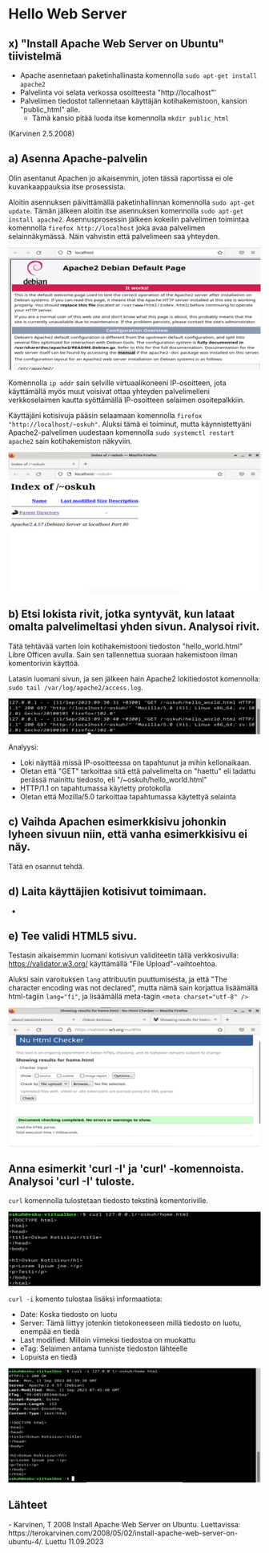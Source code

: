 <h1>Hello Web Server</h1>

<h2>x) "Install Apache Web Server on Ubuntu" tiivistelmä</h2>

- Apache asennetaan paketinhallinasta komennolla `sudo apt-get install apache2`
- Palvelinta voi selata verkossa osoitteesta "http://localhost"'
- Palvelimen tiedostot tallennetaan käyttäjän kotihakemistoon, kansion "public_html" alle.
   - Tämä kansio pitää luoda itse komennolla `mkdir public_html`

(Karvinen 2.5.2008)

<h2>a) Asenna Apache-palvelin</h2>

Olin asentanut Apachen jo aikaisemmin, joten tässä raportissa ei ole kuvankaappauksia itse prosessista.

Aloitin asennuksen päivittämällä paketinhallinnan komennolla `sudo apt-get update`. Tämän jälkeen aloitin itse asennuksen komennolla `sudo apt-get install apache2`.
Asennusprosessin jälkeen kokeilin palvelimen toimintaa komennolla `firefox http://localhost` joka avaa palvelimen selainnäkymässä. Näin vahvistin että palvelimeen saa yhteyden.

![Apache-palvelimen localhost-näkymä](https://github.com/rakkitect/Linux-palvelimet/blob/main/images/localhost.png)

Komennolla `ip addr` sain selville virtuaalikoneeni IP-osoitteen, jota käyttämällä myös muut voisivat ottaa yhteyden palvelimelleni verkkoselaimen kautta syöttämällä IP-osoitteen selaimen osoitepalkkiin.

Käyttäjäni kotisivuja pääsin selaamaan komennolla `firefox "http://localhost/~oskuh"`. Aluksi tämä ei toiminut, mutta käynnistettyäni Apache2-palvelimen uudestaan komennolla `sudo systemctl restart apache2` sain kotihakemiston näkyviin.

![Kotisivu](https://github.com/rakkitect/Linux-palvelimet/blob/main/images/homepage.png)

<h2>b) Etsi lokista rivit, jotka syntyvät, kun lataat omalta palvelimeltasi yhden sivun. Analysoi rivit.</h2>

Tätä tehtävää varten loin kotihakemistooni tiedoston "hello_world.html" Libre Officen avulla. Sain sen tallennettua suoraan hakemistoon ilman komentorivin käyttöä.

Latasin luomani sivun, ja sen jälkeen hain Apache2 lokitiedostot komennolla: `sudo tail /var/log/apache2/access.log`.

![Lokit](https://github.com/rakkitect/Linux-palvelimet/blob/main/images/download_kotisivu.png)

Analyysi:
- Loki näyttää missä IP-osoitteessa on tapahtunut ja mihin kellonaikaan.
- Oletan että "GET" tarkoittaa sitä että palvelimelta on "haettu" eli ladattu perässä mainittu tiedosto, eli "/~oskuh/hello_world.html"
- HTTP/1.1 on tapahtumassa käytetty protokolla
- Oletan että Mozilla/5.0 tarkoittaa tapahtumassa käytettyä selainta

<h2>c) Vaihda Apachen esimerkkisivu johonkin lyheen sivuun niin, että vanha esimerkkisivu ei näy.</h2>

Tätä en osannut tehdä.

<h2> d) Laita käyttäjien kotisivut toimimaan.</h2>

-

<h2> e) Tee validi HTML5 sivu.</h2>

Testasin aikaisemmin luomani kotisivun validiteetin tällä verkkosivulla: https://validator.w3.org/ käyttämällä "File Upload"-vaihtoehtoa.

Aluksi sain varoituksen `lang` attribuutin puuttumisesta, ja että "The character encoding was not declared", mutta nämä sain korjattua lisäämällä html-tagiin `lang="fi"`, ja lisäämällä meta-tagin `<meta charset="utf-8" />`

![Validiteetti todistus](https://github.com/rakkitect/Linux-palvelimet/blob/main/images/validiteetti.png)

<h2> Anna esimerkit 'curl -I' ja 'curl' -komennoista. Analysoi 'curl -I' tuloste.</h2>

`curl` komennolla tulostetaan tiedosto tekstinä komentoriville.

![Curl-komento](https://github.com/rakkitect/Linux-palvelimet/blob/main/images/curl_komento.png)

`curl -i` komento tulostaa lisäksi informaatiota:
- Date: Koska tiedosto on luotu
- Server: Tämä liittyy jotenkin tietokoneeseen millä tiedosto on luotu, enempää en tiedä
- Last modified: Milloin viimeksi tiedostoa on muokattu
- eTag: Selaimen antama tunniste tiedoston lähteelle
- Lopuista en tiedä

![curl -i](https://github.com/rakkitect/Linux-palvelimet/blob/main/images/curl_i_komento.png)


<h2>Lähteet</h2>
- Karvinen, T 2008 Install Apache Web Server on Ubuntu. Luettavissa: https://terokarvinen.com/2008/05/02/install-apache-web-server-on-ubuntu-4/. Luettu 11.09.2023

